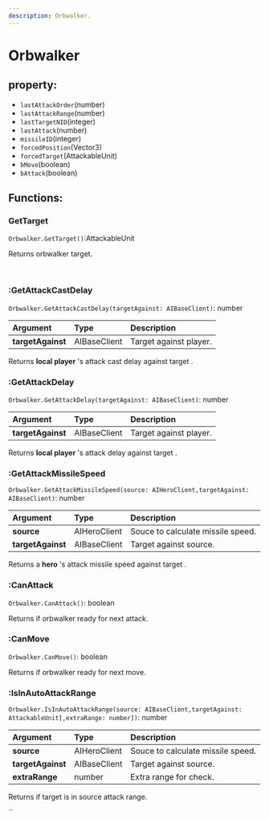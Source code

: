 ```yaml
---
description: Orbwalker.
---
```


# Orbwalker

## property:

* `lastAttackOrder`\(number\)
* `lastAttackRange`\(number\)
* `lastTargetNID`\(integer\)
* `lastAttack`\(number\)
* `missileID`\(integer\)
* `forcedPosition`\(Vector3\)
* `forcedTarget`\(AttackableUnit\)
* `bMove`\(boolean\)
* `bAttack`\(boolean\)



## Functions: <a id="functions"></a>

### GetTarget

`Orbwalker.GetTarget()`:AttackableUnit

Returns orbwalker target.

**​**‌

### :GetAttackCastDelay

`Orbwalker.GetAttackCastDelay(targetAgainst: AIBaseClient)`: number

| Argument | Type | Description |
| :--- | :--- | :--- |
| **targetAgainst** | AIBaseClient | Target against player. |

Returns **local player** 's attack cast delay against target .



### :GetAttackDelay

`Orbwalker.GetAttackDelay(targetAgainst: AIBaseClient)`: number

| Argument | Type | Description |
| :--- | :--- | :--- |
| **targetAgainst** | AIBaseClient | Target against player. |

Returns **local player** 's attack delay against target .



### :GetAttackMissileSpeed

`Orbwalker.GetAttackMissileSpeed(source: AIHeroClient,targetAgainst: AIBaseClient)`: number

| Argument | Type | Description |
| :--- | :--- | :--- |
| **source** | AIHeroClient | Souce to calculate missile speed. |
| **targetAgainst** | AIBaseClient | Target against source. |

Returns a **hero** 's attack missile speed against target .



### :CanAttack

`Orbwalker.CanAttack()`: boolean

Returns if orbwalker ready for next attack.



### :CanMove

`Orbwalker.CanMove()`: boolean

Returns if orbwalker ready for next move.



### :IsInAutoAttackRange

`Orbwalker.IsInAutoAttackRange(source: AIBaseClient,targetAgainst: AttackableUnit[,extraRange: number])`: number

| Argument | Type | Description |
| :--- | :--- | :--- |
| **source** | AIHeroClient | Souce to calculate missile speed. |
| **targetAgainst** | AIBaseClient | Target against source. |
| **extraRange** | number | Extra range for check. |

Returns if target is in source attack range.





\`\`

